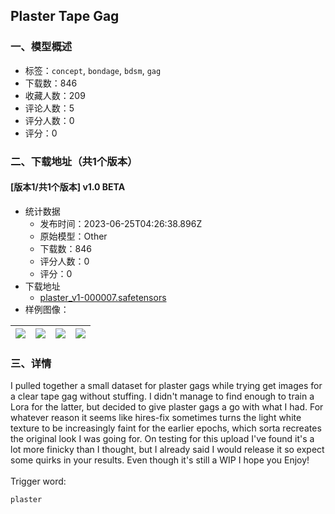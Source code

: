 ## Plaster Tape Gag
### 一、模型概述

- 标签：`concept`, `bondage`, `bdsm`, `gag`
- 下载数：846
- 收藏人数：209
- 评论人数：5
- 评分人数：0
- 评分：0

### 二、下载地址（共1个版本）

#### [版本1/共1个版本] v1.0 BETA

- 统计数据
  - 发布时间：2023-06-25T04:26:38.896Z
  - 原始模型：Other
  - 下载数：846
  - 评分人数：0
  - 评分：0
- 下载地址
  - [plaster_v1-000007.safetensors](https://civitai.com/api/download/models/103437)
- 样例图像：

| <img src="https://image.civitai.com/xG1nkqKTMzGDvpLrqFT7WA/47ead2a6-3454-46fd-a983-1b8c22909fb8/width=450/1279451.jpeg" /> | <img src="https://image.civitai.com/xG1nkqKTMzGDvpLrqFT7WA/3eb79ae3-e59f-42d0-b2f0-918ef5ec1f37/width=450/1279450.jpeg" /> | <img src="https://image.civitai.com/xG1nkqKTMzGDvpLrqFT7WA/10e5afba-730d-44c8-9a84-d6655b6d3eb7/width=450/1279446.jpeg" /> | <img src="https://image.civitai.com/xG1nkqKTMzGDvpLrqFT7WA/eb6ba035-8ad8-45a9-a866-8d26345cfb6b/width=450/1279649.jpeg" /> |
| ---- | ---- | ---- | ---- |


### 三、详情
<p>I pulled together a small dataset for plaster gags while trying get images for a clear tape gag without stuffing. I didn't manage to find enough to train a Lora for the latter, but decided to give plaster gags a go with what I had. For whatever reason it seems like hires-fix sometimes turns the light white texture to be increasingly faint for the earlier epochs, which sorta recreates the original look I was going for. On testing for this upload I've found it's a lot more finicky than I thought, but I already said I would release it so expect some quirks in your results. Even though it's still a WIP I hope you Enjoy!<br /><br />Trigger word:</p><pre><code>plaster</code></pre><p></p>